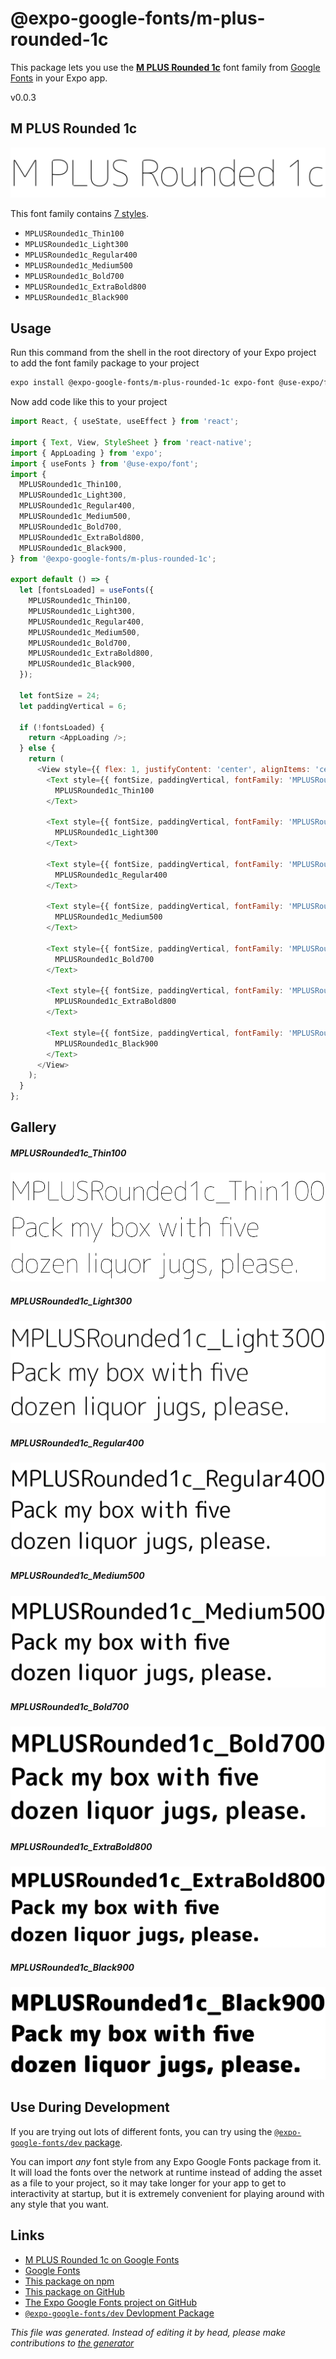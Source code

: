 # @expo-google-fonts/m-plus-rounded-1c

This package lets you use the [**M PLUS Rounded 1c**](https://fonts.google.com/specimen/M+PLUS+Rounded+1c) font family from [Google Fonts](https://fonts.google.com/) in your Expo app.

v0.0.3

## M PLUS Rounded 1c

![M PLUS Rounded 1c](./font-family.png)

This font family contains [7 styles](#gallery).

- `MPLUSRounded1c_Thin100`
- `MPLUSRounded1c_Light300`
- `MPLUSRounded1c_Regular400`
- `MPLUSRounded1c_Medium500`
- `MPLUSRounded1c_Bold700`
- `MPLUSRounded1c_ExtraBold800`
- `MPLUSRounded1c_Black900`

## Usage

Run this command from the shell in the root directory of your Expo project to add the font family package to your project
```sh
expo install @expo-google-fonts/m-plus-rounded-1c expo-font @use-expo/font
```

Now add code like this to your project
```js
import React, { useState, useEffect } from 'react';

import { Text, View, StyleSheet } from 'react-native';
import { AppLoading } from 'expo';
import { useFonts } from '@use-expo/font';
import {
  MPLUSRounded1c_Thin100,
  MPLUSRounded1c_Light300,
  MPLUSRounded1c_Regular400,
  MPLUSRounded1c_Medium500,
  MPLUSRounded1c_Bold700,
  MPLUSRounded1c_ExtraBold800,
  MPLUSRounded1c_Black900,
} from '@expo-google-fonts/m-plus-rounded-1c';

export default () => {
  let [fontsLoaded] = useFonts({
    MPLUSRounded1c_Thin100,
    MPLUSRounded1c_Light300,
    MPLUSRounded1c_Regular400,
    MPLUSRounded1c_Medium500,
    MPLUSRounded1c_Bold700,
    MPLUSRounded1c_ExtraBold800,
    MPLUSRounded1c_Black900,
  });

  let fontSize = 24;
  let paddingVertical = 6;

  if (!fontsLoaded) {
    return <AppLoading />;
  } else {
    return (
      <View style={{ flex: 1, justifyContent: 'center', alignItems: 'center' }}>
        <Text style={{ fontSize, paddingVertical, fontFamily: 'MPLUSRounded1c_Thin100' }}>
          MPLUSRounded1c_Thin100
        </Text>

        <Text style={{ fontSize, paddingVertical, fontFamily: 'MPLUSRounded1c_Light300' }}>
          MPLUSRounded1c_Light300
        </Text>

        <Text style={{ fontSize, paddingVertical, fontFamily: 'MPLUSRounded1c_Regular400' }}>
          MPLUSRounded1c_Regular400
        </Text>

        <Text style={{ fontSize, paddingVertical, fontFamily: 'MPLUSRounded1c_Medium500' }}>
          MPLUSRounded1c_Medium500
        </Text>

        <Text style={{ fontSize, paddingVertical, fontFamily: 'MPLUSRounded1c_Bold700' }}>
          MPLUSRounded1c_Bold700
        </Text>

        <Text style={{ fontSize, paddingVertical, fontFamily: 'MPLUSRounded1c_ExtraBold800' }}>
          MPLUSRounded1c_ExtraBold800
        </Text>

        <Text style={{ fontSize, paddingVertical, fontFamily: 'MPLUSRounded1c_Black900' }}>
          MPLUSRounded1c_Black900
        </Text>
      </View>
    );
  }
};

```

## Gallery

##### MPLUSRounded1c_Thin100
![MPLUSRounded1c_Thin100](./6d028025ec621f30d69f25f3b121f0eb6e4678e96d47f16d760f1fcf59248d2c.ttf.png)

##### MPLUSRounded1c_Light300
![MPLUSRounded1c_Light300](./8e6655c0fc1e40abbfe6631bef1b71cf55ed1f706c0d130fa9fc82cfb1a644c7.ttf.png)

##### MPLUSRounded1c_Regular400
![MPLUSRounded1c_Regular400](./ff70cb1f3f4fe4691c6ec7c7725c4a0aa37e2d1fa2704d659c9efcd304a6bb24.ttf.png)

##### MPLUSRounded1c_Medium500
![MPLUSRounded1c_Medium500](./a6066483cf3c5b68c17d69a4a957e9a50dbe366ac10cbf88a9f3776744ec5048.ttf.png)

##### MPLUSRounded1c_Bold700
![MPLUSRounded1c_Bold700](./c9070409f93c9e7a46a302d0205de1c15bdde3b59f65c32ff73315592afaf17e.ttf.png)

##### MPLUSRounded1c_ExtraBold800
![MPLUSRounded1c_ExtraBold800](./a7b92c0902d7c3f543a4ecc04c44c8cf62f26c4bcc92ecb26e40ef9849277e61.ttf.png)

##### MPLUSRounded1c_Black900
![MPLUSRounded1c_Black900](./cadad2376795cd1bcdaae984a16f1fef7e2f18ca27fd2493f32f620867a1ef05.ttf.png)


## Use During Development

If you are trying out lots of different fonts, you can try using the [`@expo-google-fonts/dev` package](https://github.com/expo/google-fonts/tree/master/font-packages/dev#readme).

You can import *any* font style from any Expo Google Fonts package from it. It will load the fonts
over the network at runtime instead of adding the asset as a file to your project, so it may take longer
for your app to get to interactivity at startup, but it is extremely convenient
for playing around with any style that you want.

## Links

- [M PLUS Rounded 1c on Google Fonts](https://fonts.google.com/specimen/M+PLUS+Rounded+1c)
- [Google Fonts](https://fonts.google.com/)
- [This package on npm](https://www.npmjs.com/package/@expo-google-fonts/m-plus-rounded-1c)
- [This package on GitHub](https://github.com/expo/google-fonts/tree/master/font-packages/m-plus-rounded-1c)
- [The Expo Google Fonts project on GitHub](https://github.com/expo/google-fonts)
- [`@expo-google-fonts/dev` Devlopment Package](https://github.com/expo/google-fonts/tree/master/font-packages/dev)


*This file was generated. Instead of editing it by head, please make contributions to [the generator](https://github.com/expo/google-fonts/tree/master/packages/generator)*
